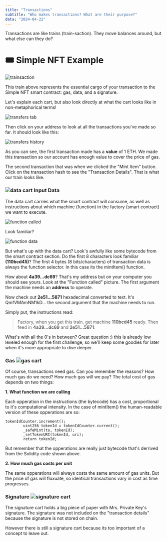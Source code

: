 ```yaml
---
title: "Transactions"
subtitle: "Who makes transactions? What are their purpose?"
data: "2024-04-22"
---
```


Transactions are like trains (train-saction). They move balances around, but what else can
they do?

# 🎟 Simple NFT Example

![trainsaction](/images/train.svg)

This train above represents the essential cargo of your transaction to the Simple NFT smart
contract: gas, data, and a signature.

Let's explain each cart, but also look directly at what the cart looks like in non-metaphorical
terms!

![transfers tab](/images/transactions-tab.jpg)

Then click on your address to look at all the transactions you've made so far. It should look like
this:

![transfers history](/images/transaction-history.jpg)

As you can see, the first transaction made has a **value** of 1 ETH. We made this transaction so our
account has enough value to cover the price of gas.

The second transaction that was when we clicked the "Mint Item" button. Click on the transaction
hash to see the "Transaction Details". That is what our train looks like.

### ![data cart](/images/data-cart.svg) Input Data

The data cart carries what the smart contract will consume, as well as instructions about which
machine (function) in the factory (smart contract) we want to execute.

![function called](/images/function-called.jpg)

Look familiar?

![function data](/images/function-data.jpg)

But what's up with the data cart? Look's awfully like some bytecode from the smart contract
section. Do the first 8 characters look familiar **(110bcd45)**? The first 4 bytes (8 bits/characters)
of transaction data is always the function selector. In this case its the mintItem() function.

How about **4a39...dc69**? That's my address but on your computer you should see yours. Look at
the "Function called" picture. The first argument the machine needs an **address** to operate.

Now check out **2e51...5871** hexadecimal converted to text. It's QmfVMAmNM1kD... the second argument
that the machine needs to run.

Simply put, the instructions read:

> Factory, when you get this train, get machine **110bcd45** ready. Then feed in **4a39...dc69** and **2e51...5871**.

What's with all the 0's in between? Great question :) this is already low leveled enough for the first
challenge, so we'll keep some goodies for later when it's more appropriate to dive deeper.

### Gas ![gas cart](/images/gas-cart.svg)

Of course, transactions need gas. Can you remember the reasons?
How much gas do we need? How much gas will we pay? The total cost of gas depends on two things:

**1. What function we are calling**

Each opperation in the instructions (the bytecode) has a cost, proportional to it's computational
intensity. In the case of mintItem() the human-readable version of these opperations are so:

```solidity
tokenIdCounter.increment();
		uint256 tokenId = tokenIdCounter.current();
		_safeMint(to, tokenId);
		_setTokenURI(tokenId, uri);
		return tokenId;
```

But remember that the opperations are really just bytecode that's derrived from the Solidity code
shown above.

**2. How much gas costs per unit**

The same opperations will always costs the same amount of gas units. But the price of gas will
fluxuate, so identical transactions vary in cost as time progresses.

### Signature ![signature cart](/images/signature-cart.svg)

The signature cart holds a big piece of paper with Mrs. Private Key's signature. The signature
was not included on the "transaction details" because the signature is not stored on chain.

However there is still a signature cart because its too important of a concept to leave out.
